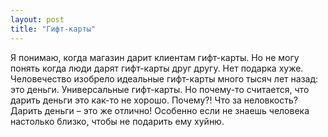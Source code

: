 ```yaml
---
layout: post
title: "Гифт-карты"
---
```

Я понимаю, когда магазин дарит клиентам гифт-карты. Но не могу понять когда люди дарят гифт-карты друг другу. Нет подарка хуже. Человечество изобрело идеальные гифт-карты много тысяч лет назад: это деньги. Универсальные гифт-карты. Но почему-то считается, что дарить деньги это как-то не хорошо. Почему?! Что за неловкость? Дарить деньги – это же отлично! Особенно если не знаешь человека настолько близко, чтобы не подарить ему хуйню.

